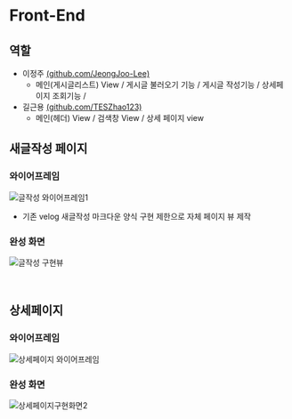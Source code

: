 # Front-End
## 역할
* 이정주 [(github.com/JeongJoo-Lee)](github.com/JeongJoo-Lee)
  * 메인(게시글리스트) View / 게시글 불러오기 기능 / 게시글 작성기능 / 상세페이지 조회기능 / 
* 길근용 [(github.com/TESZhao123)](github.com/TESZhao123)
  * 메인(헤더) View / 검색창 View / 상세 페이지 view

## 새글작성 페이지
### 와이어프레임
![글작성 와이어프레임1](https://user-images.githubusercontent.com/61656046/114021089-40dd3300-98ab-11eb-9e4e-3aba61ec54a7.png)
* 기존 velog 새글작성 마크다운 양식 구현 제한으로 자체 페이지 뷰 제작

### 완성 화면
![글작성 구현뷰](https://user-images.githubusercontent.com/61656046/114021422-a3ceca00-98ab-11eb-872a-74e508ed0b18.png)

<br>

## 상세페이지
### 와이어프레임
![상세페이지 와이어프레임](https://user-images.githubusercontent.com/61656046/113797683-b2728f80-978c-11eb-9771-67e49ecf4820.png)

### 완성 화면
![상세페이지구현화면2](https://user-images.githubusercontent.com/61656046/114026881-b9df8900-98b1-11eb-9fe0-ad1dcc1380ec.png)


